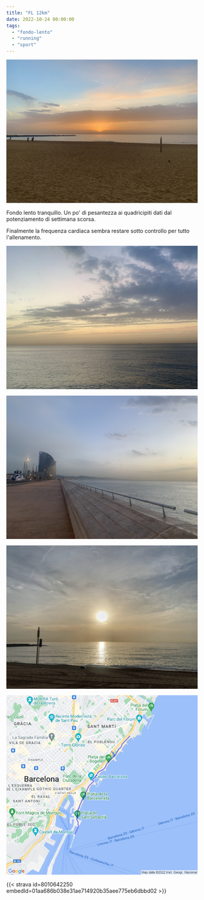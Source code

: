 ```yaml
---
title: "FL 12km"
date: 2022-10-24 00:00:00
tags: 
  - "fondo-lento"
  - "running"
  - "sport"
---
```


![](images/IMG_0545.jpg)

Fondo lento tranquillo. Un po' di pesantezza ai quadricipiti dati dal potenziamento di settimana scorsa.

Finalmente la frequenza cardiaca sembra restare sotto controllo per tutto l'allenamento.

![](images/IMG_0543.jpg)

![](images/IMG_0541.jpg)

![](images/IMG_0536-1.jpg)

![](images/20221024-activity-map.png)

{{< strava id=8010642250 embedId=01aa686b038e31ae714920b35aee775eb6dbbd02 >}}

